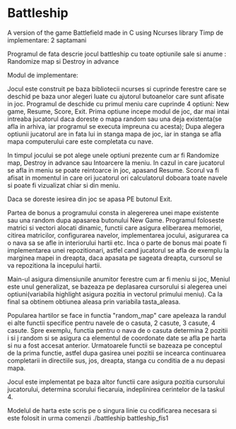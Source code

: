 # Battleship
A version of the game Battlefield made in C using Ncurses library
Timp de implementare: 2 saptamani

Programul de fata descrie jocul battleship cu toate optiunile sale si anume
: Randomize map si Destroy in advance​

Modul de implementare:

Jocul este construit pe baza bibliotecii ncurses si cuprinde ferestre care se
deschid pe baza unor alegeri luate cu ajutorul butoanelor care sunt afisate 
in joc. Programul de deschide cu primul meniu care cuprinde 4 optiuni: 
New game, Resume, Score, Exit.  Prima optiune incepe modul de joc, 
dar mai intai intreaba jucatorul daca doreste o mapa random sau una 
deja existenta(se afla in arhiva, iar programul se executa impreuna cu acesta);
Dupa alegera optiunii jucatorul are in fata lui in stanga mapa de joc,
iar in stanga se afla mapa computerului care este completata cu nave.

In timpul jocului se pot alege unele optiuni prezente cum ar fi
Randomize map, Destroy in advance​ sau Intoarcere la meniu. In cazul
in care jucatorul se afla in meniu se poate reintoarce in joc, apasand
Resume. Scorul va fi afisat in momentul in care ori jucatorul ori 
calculatorul doboara toate navele si poate fi vizualizat chiar si din meniu.

Daca se doreste iesirea din joc se apasa PE butonul Exit.

Partea de bonus a programului consta in alegererea unei mape existente sau
una random dupa apasarea butonului New Game. Programul foloseste matrici si
vectori alocati dinamic, functii care asigura eliberarea memoriei, citirea
matricilor, configurarea navelor, implementarea jocului, asigurarea ca o nava
sa se afle in interiorului hartii etc. Inca o parte de bonus mai poate fi 
implementarea unei repozitionari, astfel cand jucatorul se afla de exemplu
la marginea mapei in dreapta, daca apasata pe sageata dreapta, cursorul se va
repozitiona la incepului hartii. 

Main-ul asigura dimensiunile anumitor ferestre cum ar fi meniu si joc,
Meniul este unul generalizat, se bazeaza pe deplasarea cursorului si alegerea 
unei optiuni(variabila highlight asigura pozitia in vectorul primului meniu).
Ca la final sa obtinem obtiunea aleasa prin variabila tasta_aleasa.

Popularea hartilor se face in functia "random_map" care apeleaza la randul
ei alte functii specifice pentru navele de o casuta, 2 casute, 3 casute, 4 
casute. Spre exemplu, functia pentru o nava de o casuta determina 2 pozitii
i si j random si se asigura ca elementul de coordonate date se afla pe harta
si nu a fost accesat anterior. Urmatoarele functii se bazeaza pe conceptul
de la prima functie, astfel dupa gasirea unei pozitii se incearca continuarea
completarii in directiile sus, jos, dreapta, stanga cu conditia de a nu depasi
mapa.

Jocul este implementat pe baza altor functii care asigura pozitia cursorului
jucatorului, determina scorului fiecaruia, indeplinirea cerintelor de la 
taskul 4.

Modelul de harta este scris pe o singura linie cu codificarea necesara si este
folosit in urma comenzii ./battleship battleship_fis1
